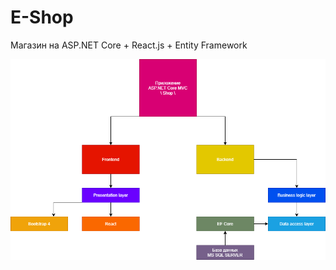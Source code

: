 # E-Shop
 Магазин на ASP.NET Core + React.js + Entity Framework

![App scheme](ResourcesForReadme/ShopAppScheme.png)
